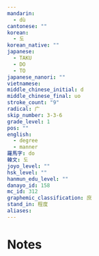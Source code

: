 ```yaml
---
mandarin:
  - dù
cantonese: ""
korean:
  - 도
korean_native: ""
japanese:
  - TAKU
  - DO
  - TO
japanese_nanori: ""
vietnamese:
middle_chinese_initial: d
middle_chinese_final: uo
stroke_count: "9"
radical: 广
skip_number: 3-3-6
grade_level: 1
pos: ""
english:
  - degree
  - manner
羅馬字: do
韓文: 도
joyo_level: ""
hsk_level: ""
hanmun_edu_level: ""
danayo_id: 158
mc_id: 312
graphemic_classification: 庶
stand_in: 程度
aliases:
---
```


# Notes
